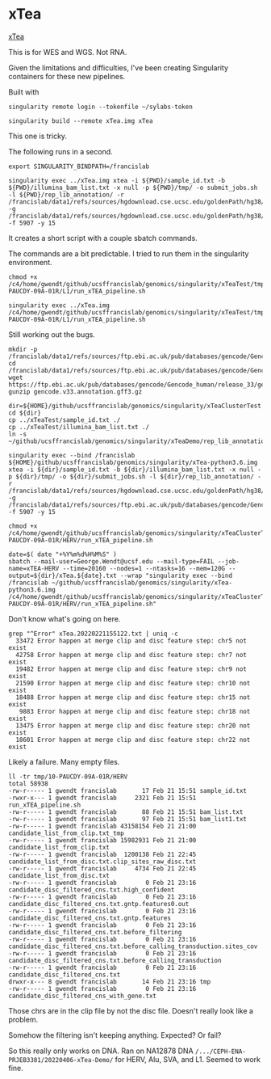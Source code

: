 
#	xTea

[xTea](https://github.com/parklab/xTea)


This is for WES and WGS. Not RNA.


Given the limitations and difficulties, I've been creating Singularity containers for these new pipelines.


Built with
```
singularity remote login --tokenfile ~/sylabs-token 

singularity build --remote xTea.img xTea
```

This one is tricky.

The following runs in a second.
```
export SINGULARITY_BINDPATH=/francislab

singularity exec ../xTea.img xtea -i ${PWD}/sample_id.txt -b ${PWD}/illumina_bam_list.txt -x null -p ${PWD}/tmp/ -o submit_jobs.sh -l ${PWD}/rep_lib_annotation/ -r /francislab/data1/refs/sources/hgdownload.cse.ucsc.edu/goldenPath/hg38/bigZips/latest/hg38.fa -g /francislab/data1/refs/sources/hgdownload.cse.ucsc.edu/goldenPath/hg38/bigZips/genes/hg38.ncbiRefSeq.gtf -f 5907 -y 15 
```
It creates a short script with a couple sbatch commands.

The commands are a bit predictable. I tried to run them in the singularity environment.
```
chmod +x /c4/home/gwendt/github/ucsffrancislab/genomics/singularity/xTeaTest/tmp/10-PAUCDY-09A-01R/L1/run_xTEA_pipeline.sh

singularity exec ../xTea.img /c4/home/gwendt/github/ucsffrancislab/genomics/singularity/xTeaTest/tmp/10-PAUCDY-09A-01R/L1/run_xTEA_pipeline.sh
```
Still working out the bugs.






```
mkdir -p /francislab/data1/refs/sources/ftp.ebi.ac.uk/pub/databases/gencode/Gencode_human/release_33
cd /francislab/data1/refs/sources/ftp.ebi.ac.uk/pub/databases/gencode/Gencode_human/release_33
wget https://ftp.ebi.ac.uk/pub/databases/gencode/Gencode_human/release_33/gencode.v33.annotation.gff3.gz
gunzip gencode.v33.annotation.gff3.gz
```


```
dir=${HOME}/github/ucsffrancislab/genomics/singularity/xTeaClusterTest
cd ${dir}
cp ../xTeaTest/sample_id.txt ./
cp ../xTeaTest/illumina_bam_list.txt ./
ln -s ~/github/ucsffrancislab/genomics/singularity/xTeaDemo/rep_lib_annotation

singularity exec --bind /francislab ${HOME}/github/ucsffrancislab/genomics/singularity/xTea-python3.6.img xtea -i ${dir}/sample_id.txt -b ${dir}/illumina_bam_list.txt -x null -p ${dir}/tmp/ -o ${dir}/submit_jobs.sh -l ${dir}/rep_lib_annotation/ -r /francislab/data1/refs/sources/hgdownload.cse.ucsc.edu/goldenPath/hg38/bigZips/latest/hg38.fa -g /francislab/data1/refs/sources/ftp.ebi.ac.uk/pub/databases/gencode/Gencode_human/release_33/gencode.v33.annotation.gff3 -f 5907 -y 15

chmod +x /c4/home/gwendt/github/ucsffrancislab/genomics/singularity/xTeaClusterTest/tmp/10-PAUCDY-09A-01R/HERV/run_xTEA_pipeline.sh

date=$( date "+%Y%m%d%H%M%S" )
sbatch --mail-user=George.Wendt@ucsf.edu --mail-type=FAIL --job-name=xTEA-HERV --time=20160 --nodes=1 --ntasks=16 --mem=120G --output=${dir}/xTea.${date}.txt --wrap "singularity exec --bind /francislab ~/github/ucsffrancislab/genomics/singularity/xTea-python3.6.img /c4/home/gwendt/github/ucsffrancislab/genomics/singularity/xTeaClusterTest/tmp/10-PAUCDY-09A-01R/HERV/run_xTEA_pipeline.sh"
```

Don't know what's going on here. 
```
grep "^Error" xTea.20220221155122.txt | uniq -c
  33472 Error happen at merge clip and disc feature step: chr5 not exist
  42758 Error happen at merge clip and disc feature step: chr7 not exist
  19482 Error happen at merge clip and disc feature step: chr9 not exist
  21590 Error happen at merge clip and disc feature step: chr10 not exist
  18488 Error happen at merge clip and disc feature step: chr15 not exist
   9883 Error happen at merge clip and disc feature step: chr18 not exist
  13475 Error happen at merge clip and disc feature step: chr20 not exist
  18601 Error happen at merge clip and disc feature step: chr22 not exist
```
Likely a failure. Many empty files.
```
ll -tr tmp/10-PAUCDY-09A-01R/HERV
total 58938
-rw-r----- 1 gwendt francislab       17 Feb 21 15:51 sample_id.txt
-rwxr-x--- 1 gwendt francislab     2321 Feb 21 15:51 run_xTEA_pipeline.sh
-rw-r----- 1 gwendt francislab       88 Feb 21 15:51 bam_list.txt
-rw-r----- 1 gwendt francislab       97 Feb 21 15:51 bam_list1.txt
-rw-r----- 1 gwendt francislab 43158154 Feb 21 21:00 candidate_list_from_clip.txt_tmp
-rw-r----- 1 gwendt francislab 15982931 Feb 21 21:00 candidate_list_from_clip.txt
-rw-r----- 1 gwendt francislab  1200138 Feb 21 22:45 candidate_list_from_disc.txt.clip_sites_raw_disc.txt
-rw-r----- 1 gwendt francislab     4734 Feb 21 22:45 candidate_list_from_disc.txt
-rw-r----- 1 gwendt francislab        0 Feb 21 23:16 candidate_disc_filtered_cns.txt.high_confident
-rw-r----- 1 gwendt francislab        0 Feb 21 23:16 candidate_disc_filtered_cns.txt.gntp.features0.out
-rw-r----- 1 gwendt francislab        0 Feb 21 23:16 candidate_disc_filtered_cns.txt.gntp.features
-rw-r----- 1 gwendt francislab        0 Feb 21 23:16 candidate_disc_filtered_cns.txt.before_filtering
-rw-r----- 1 gwendt francislab        0 Feb 21 23:16 candidate_disc_filtered_cns.txt.before_calling_transduction.sites_cov
-rw-r----- 1 gwendt francislab        0 Feb 21 23:16 candidate_disc_filtered_cns.txt.before_calling_transduction
-rw-r----- 1 gwendt francislab        0 Feb 21 23:16 candidate_disc_filtered_cns.txt
drwxr-x--- 8 gwendt francislab       14 Feb 21 23:16 tmp
-rw-r----- 1 gwendt francislab        0 Feb 21 23:16 candidate_disc_filtered_cns_with_gene.txt
```
Those chrs are in the clip file by not the disc file. Doesn't really look like a problem.

Somehow the filtering isn't keeping anything. Expected? Or fail?





So this really only works on DNA.
Ran on NA12878 DNA `/.../CEPH-ENA-PRJEB3381/20220406-xTea-Demo/`  for HERV, Alu, SVA, and L1.
Seemed to work fine.





